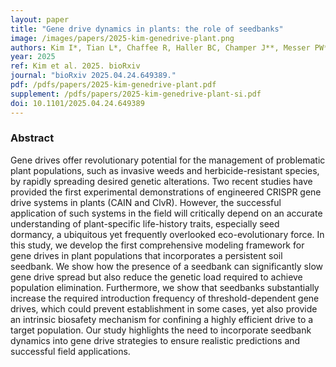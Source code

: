 ```yaml
---
layout: paper
title: "Gene drive dynamics in plants: the role of seedbanks"
image: /images/papers/2025-kim-genedrive-plant.png
authors: Kim I*, Tian L*, Chaffee R, Haller BC, Champer J**, Messer PW**, <ins>Kim J</ins>**
year: 2025
ref: Kim et al. 2025. bioRxiv
journal: "bioRxiv 2025.04.24.649389."
pdf: /pdfs/papers/2025-kim-genedrive-plant.pdf
supplement: /pdfs/papers/2025-kim-genedrive-plant-si.pdf
doi: 10.1101/2025.04.24.649389
---
```


### Abstract
Gene drives offer revolutionary potential for the management of problematic plant populations, such as invasive weeds and herbicide-resistant species, by rapidly spreading desired genetic alterations. Two recent studies have provided the first experimental demonstrations of engineered CRISPR gene drive systems in plants (CAIN and ClvR). However, the successful application of such systems in the field will critically depend on an accurate understanding of plant-specific life-history traits, especially seed dormancy, a ubiquitous yet frequently overlooked eco-evolutionary force. In this study, we develop the first comprehensive modeling framework for gene drives in plant populations that incorporates a persistent soil seedbank. We show how the presence of a seedbank can significantly slow gene drive spread but also reduce the genetic load required to achieve population elimination. Furthermore, we show that seedbanks substantially increase the required introduction frequency of threshold-dependent gene drives, which could prevent establishment in some cases, yet also provide an intrinsic biosafety mechanism for confining a highly efficient drive to a target population. Our study highlights the need to incorporate seedbank dynamics into gene drive strategies to ensure realistic predictions and successful field applications.
